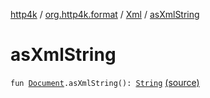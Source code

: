 [http4k](../../index.md) / [org.http4k.format](../index.md) / [Xml](index.md) / [asXmlString](./as-xml-string.md)

# asXmlString

`fun `[`Document`](https://kotlinlang.org/api/latest/jvm/stdlib/org.w3c.dom/-document/index.html)`.asXmlString(): `[`String`](https://kotlinlang.org/api/latest/jvm/stdlib/kotlin/-string/index.html) [(source)](https://github.com/http4k/http4k/blob/master/http4k-format-xml/src/main/kotlin/org/http4k/format/Xml.kt#L37)